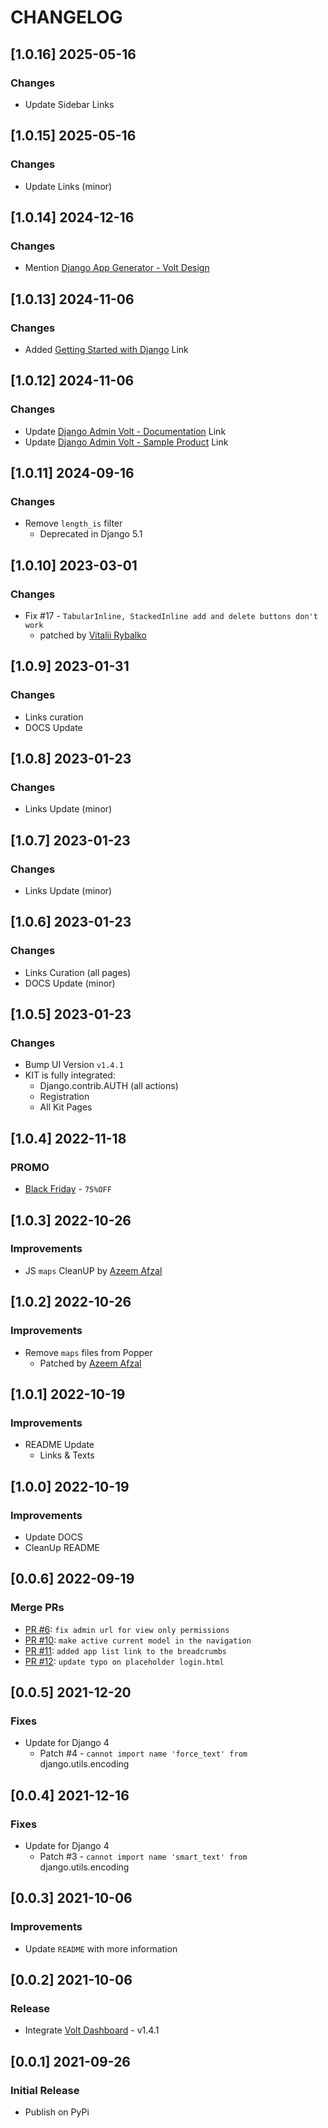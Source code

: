 # CHANGELOG

## [1.0.16] 2025-05-16
### Changes

- Update Sidebar Links

## [1.0.15] 2025-05-16
### Changes

- Update Links (minor)

## [1.0.14] 2024-12-16
### Changes

- Mention [Django App Generator - Volt Design](https://app-generator.dev/tools/django-generator/volt/)

## [1.0.13] 2024-11-06
### Changes

- Added [Getting Started with Django](https://app-generator.dev/docs/technologies/django/index.html) Link

## [1.0.12] 2024-11-06
### Changes

- Update [Django Admin Volt - Documentation](https://app-generator.dev/docs/products/django-libs/theme-volt.html) Link
- Update [Django Admin Volt - Sample Product](https://app-generator.dev/product/volt-dashboard/django/) Link

## [1.0.11] 2024-09-16
### Changes

- Remove `length_is` filter
  - Deprecated in Django 5.1

## [1.0.10] 2023-03-01
### Changes

- Fix #17 - `TabularInline, StackedInline add and delete buttons don't work`
  - patched by [Vitalii Rybalko](https://github.com/vilkoz)

## [1.0.9] 2023-01-31
### Changes

- Links curation
- DOCS Update

## [1.0.8] 2023-01-23
### Changes

- Links Update (minor)

## [1.0.7] 2023-01-23
### Changes

- Links Update (minor)

## [1.0.6] 2023-01-23
### Changes

- Links Curation (all pages)
- DOCS Update (minor)

## [1.0.5] 2023-01-23
### Changes

- Bump UI Version `v1.4.1`
- KIT is fully integrated:
  - Django.contrib.AUTH (all actions)
  - Registration
  - All Kit Pages

## [1.0.4] 2022-11-18
### PROMO

- [Black Friday](https://appseed.us/discounts/) - `75%OFF`

## [1.0.3] 2022-10-26
### Improvements

- JS `maps` CleanUP by [Azeem Afzal](https://github.com/divergentsigns)

## [1.0.2] 2022-10-26
### Improvements

- Remove `maps` files from Popper 
  - Patched by [Azeem Afzal](https://github.com/divergentsigns)

## [1.0.1] 2022-10-19
### Improvements

- README Update
  - Links & Texts 

## [1.0.0] 2022-10-19
### Improvements

- Update DOCS
- CleanUp README 

## [0.0.6] 2022-09-19
### Merge PRs

- [PR #6](https://github.com/app-generator/django-admin-volt/pull/6): `fix admin url for view only permissions`
- [PR #10](https://github.com/app-generator/django-admin-volt/pull/10): `make active current model in the navigation`
- [PR #11](https://github.com/app-generator/django-admin-volt/pull/11): `added app list link to the breadcrumbs`
- [PR #12](https://github.com/app-generator/django-admin-volt/pull/12): `update typo on placeholder login.html`


## [0.0.5] 2021-12-20
### Fixes

- Update for Django 4
  - Patch #4 - `cannot import name 'force_text' from` django.utils.encoding 

## [0.0.4] 2021-12-16
### Fixes

- Update for Django 4
  - Patch #3 - `cannot import name 'smart_text' from` django.utils.encoding 

## [0.0.3] 2021-10-06
### Improvements

- Update `README` with more information

## [0.0.2] 2021-10-06
### Release

- Integrate [Volt Dashboard](https://themesberg.com/product/admin-dashboard/volt-bootstrap-5-dashboard) - v1.4.1

## [0.0.1] 2021-09-26
### Initial Release

- Publish on PyPi
